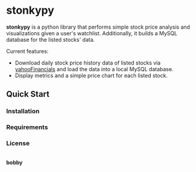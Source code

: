 # stonkypy

__stonkypy__ is a python library that performs simple stock price analysis and visualizations given a user's watchlist. Additionally, it builds a MySQL database for the listed stocks' data.

Current features:
- Download daily stock price history data of listed stocks via  [yahooFinancials](https://github.com/JECSand/yahoofinancials) and load the data into a local MySQL database.
- Display metrics and a simple price chart for each listed stock.

## Quick Start

### Installation

### Requirements

### License

\
__bobby__
